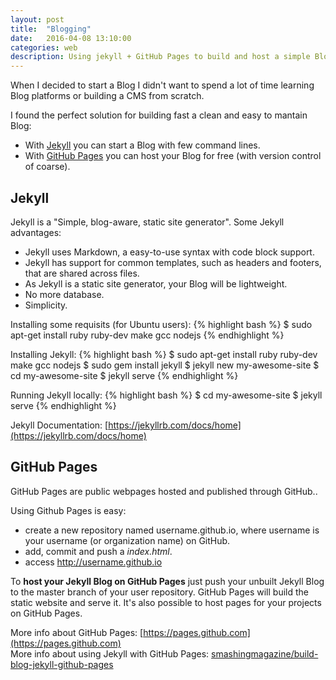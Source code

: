 ```yaml
---
layout: post
title:  "Blogging"
date:   2016-04-08 13:10:00
categories: web
description: Using jekyll + GitHub Pages to build and host a simple Blog
---
```


<!-- In the first page of Jekyll site you can read "Transform your plain text into static websites and blogs". This was my motivation to start a Blog.
Before knowing about Jekyll I decided that I needed to document some solutions (like code snippets) to recurrent problems in my daily routine as a developer.
I decided to document on Web and to make it public (maibe your problem was my problem). So I realized that my project became a blog.

As I didn't want to spend a lot of time learning Blog tools, I searched...
-->
When I decided to start a Blog I didn't want to spend a lot of time learning Blog platforms or building a CMS from scratch. 
<!-- My objective is just to document some recurrent solutions, so I it must be clean, fast to build and  -->

I found the perfect solution for building fast a clean and easy to mantain Blog:

- With [Jekyll](https://jekyllrb.com) you can start a Blog with few command lines. 
- With [GitHub Pages](https://pages.github.com) you can host your Blog for free (with version control of coarse).

## Jekyll ##

Jekyll is a "Simple, blog-aware, static site generator". Some Jekyll advantages:

- Jekyll uses Markdown, a easy-to-use syntax with code block support.
- Jekyll has support for common templates, such as headers and footers, that are shared across files.
- As Jekyll is a static site generator, your Blog will be lightweight.
- No more database.
- Simplicity.

Installing some requisits (for Ubuntu users):
{% highlight bash %}
$ sudo apt-get install ruby ruby-dev make gcc nodejs
{% endhighlight %}

Installing Jekyll:
{% highlight bash %}
$ sudo apt-get install ruby ruby-dev make gcc nodejs
$ sudo gem install jekyll 
$ jekyll new my-awesome-site
$ cd my-awesome-site 
$ jekyll serve
{% endhighlight %}

Running Jekyll locally:
{% highlight bash %}
$ cd my-awesome-site 
$ jekyll serve
{% endhighlight %}

Jekyll Documentation: [https://jekyllrb.com/docs/home](https://jekyllrb.com/docs/home)

## GitHub Pages ##

GitHub Pages are public webpages hosted and published through GitHub..

Using Github Pages is easy: 

- create a new repository named username.github.io, where username is your username (or organization name) on GitHub.
- add, commit and push a *index.html*.
- access http://username.github.io

To **host your Jekyll Blog on GitHub Pages** just push your unbuilt Jekyll Blog to the master branch of your user repository.
GitHub Pages will build the static website and serve it. It's also possible to host pages for your projects on GitHub Pages.

More info about GitHub Pages: [https://pages.github.com](https://pages.github.com)<br/>
More info about using Jekyll with GitHub Pages: [smashingmagazine/build-blog-jekyll-github-pages](https://www.smashingmagazine.com/2014/08/build-blog-jekyll-github-pages/)



